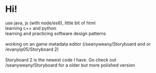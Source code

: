 <h1>Hi!</h1> 
use java, js (with node/es6), little bit of html <br>
learning c++ and python <br>
learning and practicing software design patterns <br>
<br>
working on an game metadata editor (/seanyweany/Storyboard and or /evanyip05/Storyboard 2) <br>
<br>
Storyboard 2 is the newest code I have. Go check out /seanyweany/Storyboard for a older but more polished version

<!--
**evanyip05/evanYip05** is a ✨ _special_ ✨ repository because its `README.md` (this file) appears on your GitHub profile.

Here are some ideas to get you started:

- 🔭 I’m currently working on ...
- 🌱 I’m currently learning ...
- 👯 I’m looking to collaborate on ...
- 🤔 I’m looking for help with ...
- 💬 Ask me about ...
- 📫 How to reach me: ...
- 😄 Pronouns: ...
- ⚡ Fun fact: ...
-->
